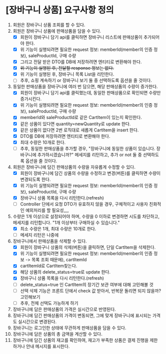 # [장바구니 상품] 요구사항 정의

1. 회원은 장바구니 상품 조회를 할 수 있다.
2. 회원은 장바구니 상품에 판매상품을 담을 수 있다.
    -[X] 회원이 장바구니 담기 api를 클릭하면 장바구니 리스트에 판매상품이 추가되어야 한다.
    -[X] 위 기능이 실행되려면 필요한 request 정보: memberId(member의 인증 정보), saleProductId, 구매 수량
    -[X] 그리고 전달 받은 DTO를 DB에 저장하려면 엔티티로 변환해야 한다.
    -[X] ~~위 기능이 실행된 후, 전달할 response 정보는 없다.~~
    -[X] 위 기능이 실행된 후, 장바구니 목록 List<CartItemListResponse>을 리턴한다.
    -[ ] 추후, 쇼핑 계속하기 or 장바구니 보기 둘 중 선택하도록 옵션을 줄 것이다.
3. 동일한 판매상품을 장바구니에 여러 번 담으면, 해당 판매상품의 수량이 증가한다.
    -[X] 회원이 장바구니 담기 api를 클릭했는데, 동일한 판매상품으로 확인되면 수량만 증가시킨다.
    -[X] 위 기능이 실행되려면 필요한 request 정보: memberId(member의 인증 정보), saleProductId, 구매 수량
    -[X] memberId와 saleProductId로 같은 CartItem이 있는지 확인한다.
    -[X] 같은 상품이 있다면 quantity=newQuantity로 update 한다.
    -[X] 같은 상품이 없다면 2번 로직대로 새롭게 CartItem을 insert 한다.
    -[X] DTO를 DB에 저장하려면 엔티티로 변환해야 한다.
    -[X] 최대 수량은 10개로 한다.
    -[ ] 추후, 동일한 판매상품을 추가할 경우, "장바구니에 동일한 상품이 있습니다. 장바구니에 추가하시겠습니까?" 메세지를 리턴하고, 추가 or not 둘 중 선택하도록 옵션을 줄 것이다.
4. 회원은 장바구니에 담긴 판매상품의 수량을 자유롭게 수정할 수 있다.
    -[X] 회원이 장바구니에 담긴 상품의 수량을 수정하고 변경(버튼)를 클릭하면 수량이 변경되도록 한다.
    -[X] 위 기능이 실행되려면 필요한 request 정보: memberId(member의 인증 정보), saleProductId, 구매 수량
    -[X] 장바구니 상품 목록을 다시 리턴한다.(refresh)
    -[ ] Controller 단에서 요청 DTO가 유효하지 않을 경우, 구체적이고 사용자 친화적인 예외처리를 할 필요성,,,,
5. 수량은 1개 이상으로 설정되어야 하며, 수량을 0 이하로 변경하면 시도를 차단하고, 메세지를 리턴합니다. "1개 이상부터 구매하실 수 있습니다."
    -[X] 최소 수량은 1개, 최대 수량은 10개로 한다.
    -[ ] 메세지 리턴은 나중에
6. 장바구니에서 판매상품을 삭제할 수 있다.
    -[X] 회원이 장바구니 상품의 삭제(버튼)을 클릭하면, 단일 CartItem을 삭제한다.
    -[X] 위 기능이 실행되려면 필요한 request 정보: memberId(member의 인증 정보 -> 목록 조회 때문에), cartItemId
    -[X] cartItemId로 CartItem찾는다.
    -[X] 해당 상품의 delete_status=true로 update 한다.
    -[X] 장바구니 상품 목록을 다시 리턴한다.(refresh)
    -[ ] delete_status=true 인 CartItem의 장기간 보관 여부에 대해 고민해볼 것
    -[ ] 선택 삭제 기능은 프론트 단에서 check 값 받아서, 반복문 돌리면 되지 않을까? 고민해보기
    -[ ] 추후, 전체 선택도 가능하게 하기
7. 장바구니에 담은 판매상품의 가격은 실시간으로 반영된다.
8. 장바구니에 담긴 판매상품의 가격이 변동되면, 그에 맞게 장바구니에 표시되는 가격도 실시간으로 변경된다.
9. 장바구니는 로그인한 상태에 무관하게 판매상품을 담을 수 있다.
10. 장바구니에 담은 상품의 총 금액을 계산할 수 있다.
11. 장바구니에 담긴 상품의 재고를 확인하여, 재고가 부족한 상품은 결제 진행을 제한하거나 안내 메시지를 표시한다.
